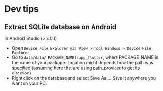 # Dev tips

## Extract SQLite database on Android

In Android Studio (> 3.0.1)
* Open `Device File Explorer via View > Tool Windows > Device File Explorer`
* Go to `data/data/[PACKAGE_NAME]/app_flutter`, where PACKAGE_NAME is the name of your package.
  Location might depends how the path was specified (assuming here that are using path_provider to get its direction)
* Right click on the database and select Save As.... Save it anywhere you want on your PC.